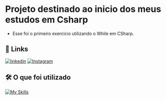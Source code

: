 
# Projeto destinado ao inicio dos meus estudos em Csharp
- Esse foi o primeiro exercicio utilizando o While em CSharp.



## 🔗 Links
[![linkedin](https://img.shields.io/badge/linkedin-0A66C2?style=for-the-badge&logo=linkedin&logoColor=white)](https://www.linkedin.com/in/lucasnadaes/)
[![Instagram](https://img.shields.io/badge/Instagram-%23E4405F.svg?style=for-the-badge&logo=Instagram&logoColor=white)](https://www.instagram.com/jojiyosoy/)

## 🛠 O que foi utilizado
[![My Skills](https://skillicons.dev/icons?i=cs,dotnet,git,github)](https://skillicons.dev)


